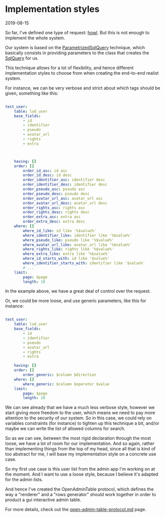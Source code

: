 Implementation styles
======================
2019-08-15





So far, I've defined one type of request: [howl](https://github.com/lingtalfi/Light_Realist/blob/master/doc/pages/request-types.md#howl).
But this is not enough to implement the whole system.


Our system is based on the [ParametrizedSqlQuery](https://github.com/lingtalfi/ParametrizedSqlQuery) technique,
which basically consists in providing parameters to the class that creates the [SqlQuery](https://github.com/lingtalfi/SqlQuery) for us.

This technique allows for a lot of flexibility, and hence different implementation styles to choose from when creating the end-to-end
realist system.

For instance, we can be very verbose and strict about which tags should be given, something like this:


```yaml

test_user:
    table: lud_user
    base_fields:
        - id
        - identifier
        - pseudo
        - avatar_url
        - rights
        - extra



    having: []
    order: []
        order_id_asc: id asc
        order_id_desc: id desc
        order_identifier_asc: identifier desc
        order_identifier_desc: identifier desc
        order_pseudo_asc: pseudo asc
        order_pseudo_desc: pseudo desc
        order_avatar_url_asc: avatar_url asc
        order_avatar_url_desc: avatar_url desc
        order_rights_asc: rights asc
        order_rights_desc: rights desc
        order_extra_asc: extra asc
        order_extra_desc: extra desc
    where: []
        where_id_like: id like '%$value%'
        where_identifier_like: identifier like '%$value%'
        where_pseudo_like: pseudo like '%$value%'
        where_avatar_url_like: avatar_url like '%$value%'
        where_rights_like: rights like '%$value%'
        where_extra_like: extra like '%$value%'
        where_id_starts_with: id like '$value%'
        where_identifier_starts_with: identifier like '$value%'
        # ...
    limit:
        page: $page
        length: 10

```

In the example above, we have a great deal of control over the request.

Or, we could be more loose, and use generic parameters, like this for instance:


```yaml

test_user:
    table: lud_user
    base_fields:
        - id
        - identifier
        - pseudo
        - avatar_url
        - rights
        - extra

    having: []
    order: []
        order_generic: $column $direction
    where: []
        where_generic: $column $operator $value
    limit:
        page: $page
        length: 10

```

We can see already that we have a much less verbose style, however we start giving more freedom to the user, which means we need
to pay more attention to the security of our system.
So in this case, we could rely on variables constraints (for instance) to tighten up this technique a bit, and/or maybe
we can write the list of allowed columns for search.



So as we can see, between the most rigid declaration through the most loose, we have a lot of room for our implementation.
And so again, rather than implementing things from the top of my head, since all that is kind of too abstract for me,
I will base my implementation style on a concrete use case.


So my first use case is this user list from the admin app I'm working on at the moment.
And I want to use a loose style, because I believe it's adapted for the admin lists.

And hence I've created the OpenAdminTable protocol, which defines the way a "renderer" and a "rows generator" should
work together in order to product a gui interactive admin table. 

For more details, check out the [open-admin-table-protocol.md](https://github.com/lingtalfi/Light_Realist/blob/master/doc/pages/open-admin-table-protocol.md) page.




